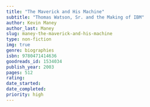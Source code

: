```yaml
---
title: "The Maverick and His Machine"
subtitle: "Thomas Watson, Sr. and the Making of IBM"
author: Kevin Maney
author_last: Maney
slug: maney-the-maverick-and-his-machine
type: non-fiction
img: true
genre: biographies
isbn: 9780471414636
goodreads_id: 1534034
publish_year: 2003
pages: 512
rating: 
date_started:
date_completed:
priority: high
---
```

